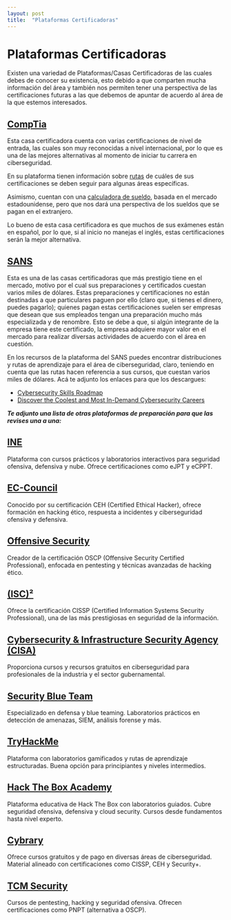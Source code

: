 ```yaml
---
layout: post
title:  "Plataformas Certificadoras"
---
```


# Plataformas Certificadoras

Existen una variedad de Plataformas/Casas Certificadoras de las cuales debes de conocer su existencia, esto debido a que comparten mucha información del área y también nos permiten tener una perspectiva de las certificaciones futuras a las que debemos de apuntar de acuerdo al área de la que estemos interesados.

## [CompTia](https://www.comptia.org/home)

Esta casa certificadora cuenta con varias certificaciones de nivel de entrada, las cuales son muy reconocidas a nivel internacional, por lo que es una de las mejores alternativas al momento de iniciar tu carrera en ciberseguridad.

En su plataforma tienen información sobre [rutas](https://www.comptia.org/content/it-careers-path-roadmap) de cuáles de sus certificaciones se deben seguir para algunas áreas específicas.

Asimismo, cuentan con una [calculadora de sueldo](https://www.comptia.org/content/it-salary-calculator), basada en el mercado estadounidense, pero que nos dará una perspectiva de los sueldos que se pagan en el extranjero.

Lo bueno de esta casa certificadora es que muchos de sus exámenes están en español, por lo que, si al inicio no manejas el inglés, estas certificaciones serán la mejor alternativa.

## [SANS](https://www.sans.org/)

Esta es una de las casas certificadoras que más prestigio tiene en el mercado, motivo por el cual sus preparaciones y certificados cuestan varios miles de dólares. Estas preparaciones y certificaciones no están destinadas a que particulares paguen por ello (claro que, si tienes el dinero, puedes pagarlo); quienes pagan estas certificaciones suelen ser empresas que desean que sus empleados tengan una preparación mucho más especializada y de renombre. Esto se debe a que, si algún integrante de la empresa tiene este certificado, la empresa adquiere mayor valor en el mercado para realizar diversas actividades de acuerdo con el área en cuestión.

En los recursos de la plataforma del SANS puedes encontrar distribuciones y rutas de aprendizaje para el área de ciberseguridad, claro, teniendo en cuenta que las rutas hacen referencia a sus cursos, que cuestan varios miles de dólares. Acá te adjunto los enlaces para que los descargues:

* [Cybersecurity Skills Roadmap](https://www.sans.org/mlp/roadmap-download/)
* [Discover the Coolest and Most In-Demand Cybersecurity Careers](https://www.sans.org/cybersecurity-careers/20-coolest-cyber-security-careers/?msc=careers-page-CTA)



_**Te adjunto una lista de otras plataformas de preparación para que las revises una a una:**_

## [INE](https://ine.com/)

Plataforma con cursos prácticos y laboratorios interactivos para seguridad ofensiva, defensiva y nube. Ofrece certificaciones como eJPT y eCPPT.

## [EC-Council](https://www.eccouncil.org/)

Conocido por su certificación CEH (Certified Ethical Hacker), ofrece formación en hacking ético, respuesta a incidentes y ciberseguridad ofensiva y defensiva.

## [Offensive Security](https://www.offsec.com/)

Creador de la certificación OSCP (Offensive Security Certified Professional), enfocada en pentesting y técnicas avanzadas de hacking ético.

## [**(ISC)²**](https://www.isc2.org/)

Ofrece la certificación CISSP (Certified Information Systems Security Professional), una de las más prestigiosas en seguridad de la información.

## [Cybersecurity & Infrastructure Security Agency (CISA)](https://www.cisa.gov/)

Proporciona cursos y recursos gratuitos en ciberseguridad para profesionales de la industria y el sector gubernamental.

## [Security Blue Team](https://www.securityblue.team/)

Especializado en defensa y blue teaming. Laboratorios prácticos en detección de amenazas, SIEM, análisis forense y más.

## [TryHackMe](https://tryhackme.com/)

Plataforma con laboratorios gamificados y rutas de aprendizaje estructuradas. Buena opción para principiantes y niveles intermedios.

## [Hack The Box Academy](https://academy.hackthebox.com/)

Plataforma educativa de Hack The Box con laboratorios guiados. Cubre seguridad ofensiva, defensiva y cloud security. Cursos desde fundamentos hasta nivel experto.

## [Cybrary](https://www.cybrary.it/)

Ofrece cursos gratuitos y de pago en diversas áreas de ciberseguridad. Material alineado con certificaciones como CISSP, CEH y Security+.

## [TCM Security](https://tcm-sec.com/)

Cursos de pentesting, hacking y seguridad ofensiva. Ofrecen certificaciones como PNPT (alternativa a OSCP).